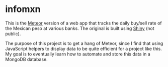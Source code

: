 # infomxn

This is the [Meteor](https://www.meteor.com/) version of a web app that tracks the daily buy/sell rate of the Mexican peso at various banks. The original is built using [Shiny](https://shiny.rstudio.com/) (not public).

The purpose of this project is to get a hang of Meteor, since I find that using JavaScript helpers to display data to be quite efficient for a project like this. My goal is to eventually learn how to automate and store this data in a MongoDB database.

